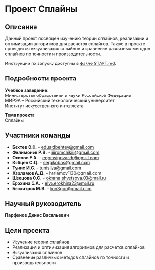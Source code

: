# Проект Сплайны

## Описание
Данный проект посвящен изучению теории сплайнов, реализации и оптимизации алгоритмов для расчетов сплайнов. Также в проекте проводится визуализация сплайнов и сравнение различных методов сплайнов по точности и производительности.

Инструкции по запуску доступны в [файле START.md](/START.md).


## Подробности проекта
**Учебное заведение**:  
Министерство образования и науки Российской Федерации  
МИРЭА – Российский технологический университет  
Институт искусственного интеллекта

**Тема проекта**:  
Сплайны

## Участники команды
- **Бехтев Э.С.** - [eduardbehtev@gmail.com](mailto:eduardbehtev@gmail.com)
- **Филимонов Р.В.** - [iiiiromchikiii@gmail.com](mailto:iiiiromchikiii@gmail.com)
- **Осипов Е.А.** - [egorosipovandr@gmail.com](mailto:egorosipovandr@gmail.com)
- **Кобцев С.Д.** - [sergikobas@gmail.com](mailto:sergikobas@gmail.com)
- **Тунис И.С.** - [tunisilya@gmail.com](mailto:tunisilya@gmail.com)
- **Харламов А.Д.** - [harlamov1130@gmail.com](mailto:harlamov1130@gmail.com)
- **Швецова О.С.** - [oksana.shvetsova.03@mail.ru](mailto:oksana.shvetsova.03@mail.ru)
- **Ерохина Э.А.** - [elya.erokhina23@mail.ru](mailto:elya.erokhina23@mail.ru)
- **Бесхитров М.В.** - [kon3gor@gmail.com](mailto:kon3gor@gmail.com)

## Научный руководитель
**Парфенов Денис Васильевич**

## Цели проекта
- Изучение теории сплайнов
- Реализация и оптимизация алгоритмов для расчетов сплайнов
- Визуализация сплайнов
- Сравнение различных методов сплайнов по точности и производительности
